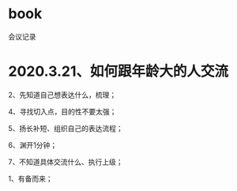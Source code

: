 # book
会议记录

# 2020.3.21、如何跟年龄大的人交流
2、先知道自己想表达什么，梳理；

4、寻找切入点，目的性不要太强；

5、扬长补短、组织自己的表达流程；

6、渊开1分钟；

7、不知道具体交流什么、执行上级；

1、有备而来；

